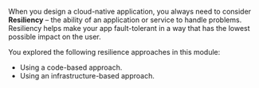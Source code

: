 When you design a cloud-native application, you always need to consider **Resiliency** – the ability of an application or service to handle problems. Resiliency helps make your app fault-tolerant in a way that has the lowest possible impact on the user. 

You explored the following resilience approaches in this module:
  * Using a code-based approach.
  * Using an infrastructure-based approach.



